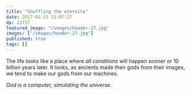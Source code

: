 ```yaml
---
title: "Shuffling the eternity"
date: 2017-02-13 11:07:17
dp: 13727
featured_image: "/images/header-27.jpg"
images: ["/images/header-27.jpg"]
published: true
tags: []
---
```




The life looks like a place where *all conditions* will happen sooner or 10
billion years later. It looks, as ancients made their gods from their images, we
tend to make our gods from our machines. 

*God is a computer, simulating the universe.*


